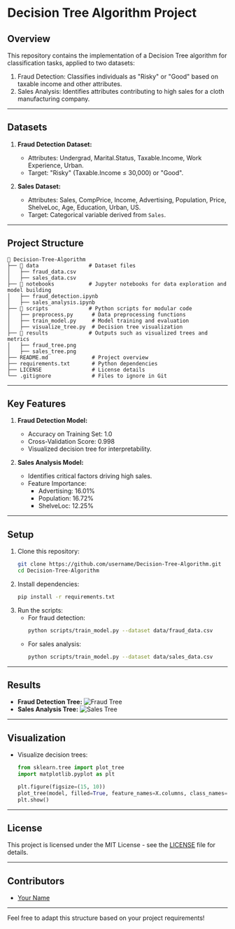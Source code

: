 # **Decision Tree Algorithm Project**

## **Overview**
This repository contains the implementation of a Decision Tree algorithm for classification tasks, applied to two datasets:
1. Fraud Detection: Classifies individuals as "Risky" or "Good" based on taxable income and other attributes.
2. Sales Analysis: Identifies attributes contributing to high sales for a cloth manufacturing company.

---

## **Datasets**
1. **Fraud Detection Dataset:**
   - Attributes: Undergrad, Marital.Status, Taxable.Income, Work Experience, Urban.
   - Target: "Risky" (Taxable.Income ≤ 30,000) or "Good".

2. **Sales Dataset:**
   - Attributes: Sales, CompPrice, Income, Advertising, Population, Price, ShelveLoc, Age, Education, Urban, US.
   - Target: Categorical variable derived from `Sales`.

---

## **Project Structure**
```
📂 Decision-Tree-Algorithm
├── 📁 data                # Dataset files
│   ├── fraud_data.csv
│   ├── sales_data.csv
├── 📁 notebooks           # Jupyter notebooks for data exploration and model building
│   ├── fraud_detection.ipynb
│   ├── sales_analysis.ipynb
├── 📁 scripts             # Python scripts for modular code
│   ├── preprocess.py      # Data preprocessing functions
│   ├── train_model.py     # Model training and evaluation
│   ├── visualize_tree.py  # Decision tree visualization
├── 📁 results             # Outputs such as visualized trees and metrics
│   ├── fraud_tree.png
│   ├── sales_tree.png
├── README.md              # Project overview
├── requirements.txt       # Python dependencies
├── LICENSE                # License details
└── .gitignore             # Files to ignore in Git
```

---

## **Key Features**
1. **Fraud Detection Model:**
   - Accuracy on Training Set: 1.0
   - Cross-Validation Score: 0.998
   - Visualized decision tree for interpretability.

2. **Sales Analysis Model:**
   - Identifies critical factors driving high sales.
   - Feature Importance:
     - Advertising: 16.01%
     - Population: 16.72%
     - ShelveLoc: 12.25%

---

## **Setup**
1. Clone this repository:
   ```bash
   git clone https://github.com/username/Decision-Tree-Algorithm.git
   cd Decision-Tree-Algorithm
   ```
2. Install dependencies:
   ```bash
   pip install -r requirements.txt
   ```
3. Run the scripts:
   - For fraud detection:
     ```bash
     python scripts/train_model.py --dataset data/fraud_data.csv
     ```
   - For sales analysis:
     ```bash
     python scripts/train_model.py --dataset data/sales_data.csv
     ```

---

## **Results**
- **Fraud Detection Tree:**
  ![Fraud Tree](results/fraud_tree.png)
- **Sales Analysis Tree:**
  ![Sales Tree](results/sales_tree.png)

---

## **Visualization**
- Visualize decision trees:
  ```python
  from sklearn.tree import plot_tree
  import matplotlib.pyplot as plt

  plt.figure(figsize=(15, 10))
  plot_tree(model, filled=True, feature_names=X.columns, class_names=["Risky", "Good"])
  plt.show()
  ```
---

## **License**
This project is licensed under the MIT License - see the [LICENSE](LICENSE) file for details.

---

## **Contributors**
- [Your Name](https://github.com/username)

---

Feel free to adapt this structure based on your project requirements!
